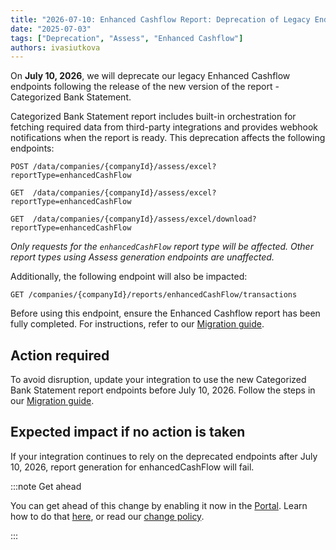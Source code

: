 ```yaml
---
title: "2026-07-10: Enhanced Cashflow Report: Deprecation of Legacy Endpoints"
date: "2025-07-03"
tags: ["Deprecation", "Assess", "Enhanced Cashflow"]
authors: ivasiutkova
---
```


On **July 10, 2026**, we will deprecate our legacy Enhanced Cashflow endpoints following the release of the new version of the report - Categorized Bank Statement.

<!--truncate-->

Categorized Bank Statement report includes built-in orchestration for fetching required data from third-party integrations and provides webhook notifications when the report is ready.
This deprecation affects the following endpoints:

`POST /data/companies/{companyId}/assess/excel?reportType=enhancedCashFlow`

`GET  /data/companies/{companyId}/assess/excel?reportType=enhancedCashFlow`

`GET  /data/companies/{companyId}/assess/excel/download?reportType=enhancedCashFlow`

_Only requests for the `enhancedCashFlow` report type will be affected. Other report types using Assess generation endpoints are unaffected._

Additionally, the following endpoint will also be impacted:

`GET /companies/{companyId}/reports/enhancedCashFlow/transactions`

Before using this endpoint, ensure the Enhanced Cashflow report has been fully completed. For instructions, refer to our [Migration guide](https://docs.codat.io/lending/features/enhanced-cash-flow-migration).

## Action required

To avoid disruption, update your integration to use the new Categorized Bank Statement report endpoints before July 10, 2026. Follow the steps in our [Migration guide](https://docs.codat.io/lending/features/enhanced-cash-flow-migration).

## Expected impact if no action is taken

If your integration continues to rely on the deprecated endpoints after July 10, 2026, report generation for enhancedCashFlow will fail. 


:::note Get ahead

You can get ahead of this change by enabling it now in the [Portal](https://app.codat.io/developers/api-deprecations). Learn how to do that [here](https://docs.codat.io/configure/portal/developers), or read our [change policy](https://docs.codat.io/using-the-api/change-policy).

:::

